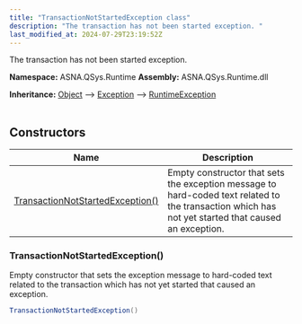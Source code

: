 ```yaml
---
title: "TransactionNotStartedException class"
description: "The transaction has not been started exception. "
last_modified_at: 2024-07-29T23:19:52Z
---
```


The transaction has not been started exception.

**Namespace:** ASNA.QSys.Runtime
**Assembly:** ASNA.QSys.Runtime.dll

**Inheritance:** [Object](https://docs.microsoft.com/en-us/dotnet/api/system.object) --> [Exception](https://docs.microsoft.com/en-us/dotnet/api/system.exception) --> [RuntimeException](/reference/runtime/qsys-runtime/runtime-exception.html)
<br>
<br>

## Constructors

| Name | Description |
| --- | --- |
| [TransactionNotStartedException()](#transactionnotstartedexception) | Empty constructor that sets the exception message to hard-coded text related to the transaction which has not yet started that caused an exception.

### TransactionNotStartedException()

Empty constructor that sets the exception message to hard-coded text related to the transaction which has not yet started that caused an exception.

```cs
TransactionNotStartedException()
```
